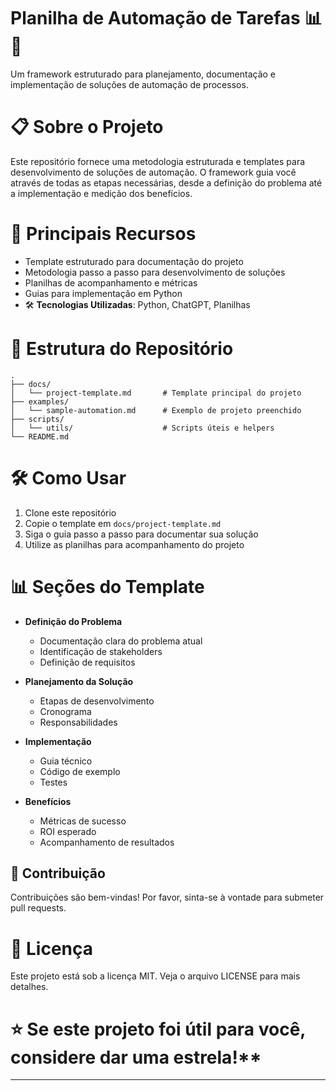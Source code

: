 # Planilha de Automação de Tarefas 📊🤖  
Um framework estruturado para planejamento, documentação e implementação de soluções de automação de processos.

# 📋 Sobre o Projeto  
Este repositório fornece uma metodologia estruturada e templates para desenvolvimento de soluções de automação. O framework guia você através de todas as etapas necessárias, desde a definição do problema até a implementação e medição dos benefícios.

# 🚀 Principais Recursos  
- Template estruturado para documentação do projeto  
- Metodologia passo a passo para desenvolvimento de soluções  
- Planilhas de acompanhamento e métricas  
- Guias para implementação em Python  
- 🛠️ **Tecnologias Utilizadas**: Python, ChatGPT, Planilhas

# 📁 Estrutura do Repositório
```
.
├── docs/
│   └── project-template.md       # Template principal do projeto
├── examples/
│   └── sample-automation.md      # Exemplo de projeto preenchido
├── scripts/
│   └── utils/                    # Scripts úteis e helpers
└── README.md
```

# 🛠️ Como Usar
1. Clone este repositório  
2. Copie o template em `docs/project-template.md`  
3. Siga o guia passo a passo para documentar sua solução  
4. Utilize as planilhas para acompanhamento do projeto  

# 📊 Seções do Template
- **Definição do Problema**  
  - Documentação clara do problema atual  
  - Identificação de stakeholders  
  - Definição de requisitos

- **Planejamento da Solução**  
  - Etapas de desenvolvimento  
  - Cronograma  
  - Responsabilidades

- **Implementação**  
  - Guia técnico  
  - Código de exemplo  
  - Testes

- **Benefícios**  
  - Métricas de sucesso  
  - ROI esperado  
  - Acompanhamento de resultados  

## 🤝 Contribuição  
Contribuições são bem-vindas! Por favor, sinta-se à vontade para submeter pull requests.

# 📝 Licença  
Este projeto está sob a licença MIT. Veja o arquivo LICENSE para mais detalhes.

# ⭐ Se este projeto foi útil para você, considere dar uma estrela!**

---

